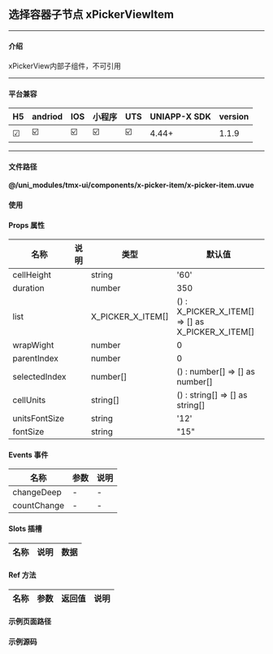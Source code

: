 
## 选择容器子节点 xPickerViewItem

***

#### 介绍

xPickerView内部子组件，不可引用

***

#### 平台兼容

| H5 | andriod | IOS | 小程序 | UTS | UNIAPP-X SDK | version |
| --- | --- | --- | --- | --- | --- | --- |
| ☑ | ☑️ | ☑️ | ☑️ | ☑️ | 4.44+ | 1.1.9 |

***

#### 文件路径

**@/uni_modules/tmx-ui/components/x-picker-item/x-picker-item.uvue**

#### 使用

<x-picker-item></x-picker-item>

#### Props 属性

| 名称 | 说明 | 类型 | 默认值 |
| ------ | ---- | ---- | ---- |
| cellHeight |  | string | '60' |
| duration |  | number | 350 |
| list |  | X_PICKER_X_ITEM[] | () : X_PICKER_X_ITEM[] => [] as X_PICKER_X_ITEM[] |
| wrapWight |  | number | 0 |
| parentIndex |  | number | 0 |
| selectedIndex |  | number[] | () : number[] => [] as number[] |
| cellUnits |  | string[] | () : string[] => [] as string[] |
| unitsFontSize |  | string | '12' |
| fontSize |  | string | "15" |



#### Events 事件

| 名称 | 参数 | 说明 |
| ------ | ---- | ---- |
| changeDeep | - | - |
| countChange | - | - |


#### Slots 插槽

| 名称 | 说明 | 数据 |
| ------ | ---- | ---- |


#### Ref 方法

| 名称 | 参数 | 返回值 | 说明 |
| ------ | ---- | ---- | ---- |


#### 示例页面路径



#### 示例源码


		
